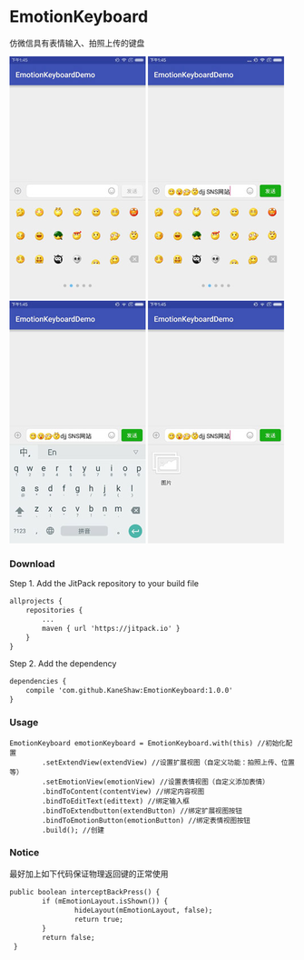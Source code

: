 # EmotionKeyboard
仿微信具有表情输入、拍照上传的键盘

![01](https://github.com/KaneShaw/EmotionKeyboard/raw/master/displayPics/01.jpg)
![02](https://github.com/KaneShaw/EmotionKeyboard/raw/master/displayPics/02.jpg)
![03](https://github.com/KaneShaw/EmotionKeyboard/raw/master/displayPics/03.jpg)
![04](https://github.com/KaneShaw/EmotionKeyboard/raw/master/displayPics/04.jpg)

### Download	
Step 1. Add the JitPack repository to your build file

	allprojects {
		repositories {
			...
			maven { url 'https://jitpack.io' }
		}
	}
Step 2. Add the dependency
	
	dependencies {
		compile 'com.github.KaneShaw:EmotionKeyboard:1.0.0'
	}
		
### Usage
	EmotionKeyboard emotionKeyboard = EmotionKeyboard.with(this) //初始化配置		
			.setExtendView(extendView) //设置扩展视图（自定义功能：拍照上传、位置等）		
			.setEmotionView(emotionView) //设置表情视图（自定义添加表情）			
			.bindToContent(contentView) //绑定内容视图		
			.bindToEditText(edittext) //绑定输入框		
			.bindToExtendbutton(extendButton) //绑定扩展视图按钮		
			.bindToEmotionButton(emotionButton) //绑定表情视图按钮			
			.build(); //创建
			
### Notice
最好加上如下代码保证物理返回键的正常使用

	public boolean interceptBackPress() {
        	if (mEmotionLayout.isShown()) {
            		hideLayout(mEmotionLayout, false);
            		return true;
        	}
        	return false;
   	 }
	 
